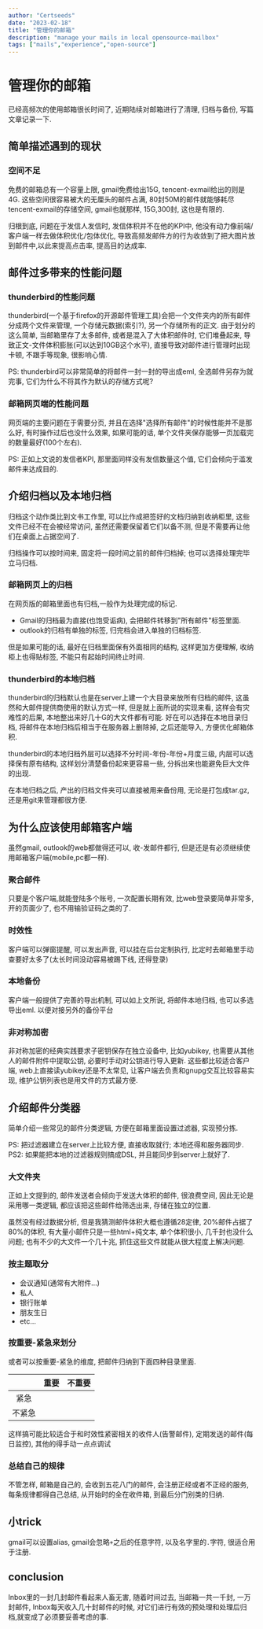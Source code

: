 ```yaml
---
author: "Certseeds"
date: "2023-02-18"
title: "管理你的邮箱"
description: "manage your mails in local opensource-mailbox"
tags: ["mails","experience","open-source"]
---
```


# 管理你的邮箱

已经高频次的使用邮箱很长时间了, 近期陆续对邮箱进行了清理, 归档与备份, 写篇文章记录一下.

## 简单描述遇到的现状

### 空间不足

免费的邮箱总有一个容量上限, gmail免费给出15G, tencent-exmail给出的则是4G. 这些空间很容易被大的无厘头的邮件占满, 80封50M的邮件就能够耗尽tencent-exmail的存储空间, gmail也就那样, 15G,300封, 这也是有限的.

归根到底, 问题在于发信人发信时, 发信体积并不在他的KPI中, 他没有动力像前端/客户端一样去做体积优化/包体优化, 导致高频发邮件方的行为收敛到了把大图片放到邮件中,以此来提高点击率, 提高目的达成率.

## 邮件过多带来的性能问题

### thunderbird的性能问题

thunderbird(一个基于firefox的开源邮件管理工具)会把一个文件夹内的所有邮件分成两个文件来管理, 一个存储元数据(索引?), 另一个存储所有的正文.
由于划分的这么简单, 当邮箱里存了太多邮件, 或者是混入了大体积邮件时, 它们堆叠起来, 导致正文-文件体积膨胀(可以达到10GB这个水平), 直接导致对邮件进行管理时出现卡顿, 不跟手等现象, 很影响心情.

PS: thunderbird可以非常简单的将邮件一封一封的导出成eml, 全选邮件另存为就完事, 它们为什么不将其作为默认的存储方式呢?

### 邮箱网页端的性能问题

网页端的主要问题在于需要分页, 并且在选择"选择所有邮件"的时候性能并不是那么好, 有时操作过后也没什么效果, 如果可能的话, 单个文件夹保存能够一页加载完的数量最好(100个左右).

PS: 正如上文说的发信者KPI, 那里面同样没有发信数量这个值, 它们会倾向于滥发邮件来达成目的.

## 介绍归档以及本地归档

归档这个动作类比到文书工作里, 可以比作成把签好的文档归纳到收纳柜里, 这些文件已经不在会被经常访问, 虽然还需要保留着它们以备不测, 但是不需要再让他们在桌面上占据空间了.

归档操作可以按时间来, 固定将一段时间之前的邮件归档掉; 也可以选择处理完毕立马归档.

### 邮箱网页上的归档

在网页版的邮箱里面也有归档,一般作为处理完成的标记.

+ Gmail的归档最为直接(也饱受诟病), 会把邮件转移到"所有邮件"标签里面.
+ outlook的归档有单独的标签, 归完档会进入单独的归档标签.

但是如果可能的话, 最好在归档里面保有外面相同的结构, 这样更加方便理解, 收纳柜上也得贴标签, 不能只有起始时间终止时间.

### thunderbird的本地归档

thunderbird的归档默认也是在server上建一个大目录来放所有归档的邮件, 这虽然和大邮件提供商使用的默认方式一样, 但是就上面所说的实现来看, 这样会有灾难性的后果, 本地整出来好几十G的大文件都有可能.
好在可以选择在本地目录归档, 将邮件在本地归档后相当于在服务器上删除掉, 之后还能导入, 方便优化邮箱体积.

thunderbird的本地归档外层可以选择不分时间-年份-年份+月度三级, 内层可以选择保有原有结构, 这样划分清楚备份起来更容易一些, 分拆出来也能避免巨大文件的出现.

在本地归档之后, 产出的归档文件夹可以直接被用来备份用, 无论是打包成tar.gz,还是用git来管理都很方便.

## 为什么应该使用邮箱客户端

虽然gmail, outlook的web都做得还可以, 收-发邮件都行, 但是还是有必须继续使用邮箱客户端(mobile,pc都一样).

### 聚合邮件

只要是个客户端,就能登陆多个账号, 一次配置长期有效, 比web登录要简单非常多, 开的页面少了, 也不用输验证码之类的了.

### 时效性

客户端可以弹窗提醒, 可以发出声音, 可以挂在后台定制执行, 比定时去邮箱里手动查要好太多了(太长时间没动容易被踢下线, 还得登录)

### 本地备份

客户端一般提供了完善的导出机制, 可以如上文所说, 将邮件本地归档, 也可以多选导出eml. 以便对接另外的备份平台

### 非对称加密

非对称加密的经典实践要求子密钥保存在独立设备中, 比如yubikey, 也需要从其他人的邮件附件中提取公钥, 必要时手动对公钥进行导入更新.
这些都比较适合客户端, web上直接读yubikey还是不太常见, 让客户端去负责和gnupg交互比较容易实现, 维护公钥列表也是用文件的方式最方便.

## 介绍邮件分类器

简单介绍一些常见的邮件分类逻辑, 方便在邮箱里面设置过滤器, 实现预分拣.

PS: 把过滤器建立在server上比较方便, 直接收取就行; 本地还得和服务器同步.
PS2: 如果能把本地的过滤器规则搞成DSL, 并且能同步到server上就好了.

### 大文件夹

正如上文提到的, 邮件发送者会倾向于发送大体积的邮件, 很浪费空间, 因此无论是采用哪一类逻辑, 都应该把这些邮件给筛选出来, 存储在独立的位置.

虽然没有经过数据分析, 但是我猜测邮件体积大概也遵循28定律, 20%邮件占据了80%的体积, 有大量小邮件只是一些html+纯文本, 单个体积很小, 几千封也没什么问题; 也有不少的大文件一个几十兆, 抓住这些文件就能从很大程度上解决问题.

### 按主题取分

+ 会议通知(通常有大附件...)
+ 私人
+ 银行账单
+ 朋友生日
+ etc...

### 按重要-紧急来划分

或者可以按重要-紧急的维度, 把邮件归纳到下面四种目录里面.

|        | 重要  | 不重要 |
| :----: | :---: | :----: |
|  紧急  |       |        |
| 不紧急 |       |        |

这样搞可能比较适合于和时效性紧密相关的收件人(告警邮件), 定期发送的邮件(每日监控), 其他的得手动一点点调试

### 总结自己的规律

不管怎样, 邮箱是自己的, 会收到五花八门的邮件, 会注册正经或者不正经的服务, 每条规律都得自己总结, 从开始时的全在收件箱, 到最后分门别类的归纳.

## 小trick

gmail可以设置alias, gmail会忽略`+`之后的任意字符, 以及名字里的`.`字符, 很适合用于注册.

## conclusion

Inbox里的一封几封邮件看起来人畜无害, 随着时间过去, 当邮箱一共一千封, 一万封邮件, Inbox每天收入几十封邮件的时候, 对它们进行有效的预处理和处理后归档,就变成了必须要妥善考虑的事.
